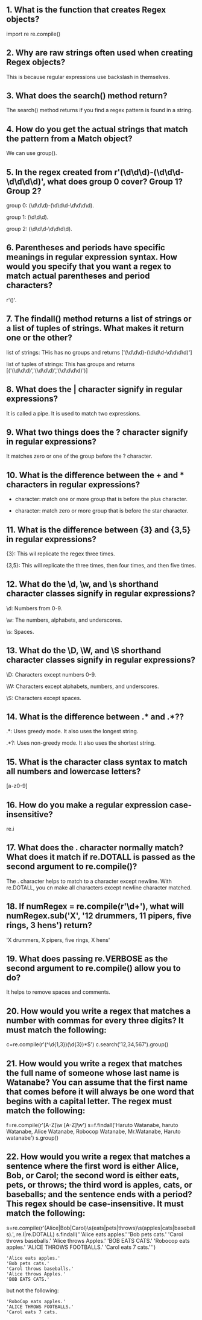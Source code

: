 ## 1. What is the function that creates Regex objects?

import re
re.compile()

## 2. Why are raw strings often used when creating Regex objects?

This is because regular expressions use backslash in themselves.

## 3. What does the search() method return?

The search() method returns if you find a regex pattern is found in a string.

## 4. How do you get the actual strings that match the pattern from a Match object?

We can use group(). 

## 5. In the regex created from r'(\d\d\d)-(\d\d\d-\d\d\d\d)', what does group 0 cover? Group 1? Group 2?

group 0: (\d\d\d)-(\d\d\d-\d\d\d\d).

group 1: (\d\d\d).

group 2: (\d\d\d-\d\d\d\d).

## 6. Parentheses and periods have specific meanings in regular expression syntax. How would you specify that you want a regex to match actual parentheses and period characters?

r'()'.

## 7. The findall() method returns a list of strings or a list of tuples of strings. What makes it return one or the other?

list of strings: THis has no groups and returns ['(\d\d\d)-(\d\d\d-\d\d\d\d)']

list of tuples of strings: This has groups and returns [('(\d\d\d)','(\d\d\d)','(\d\d\d\d)')]

## 8. What does the | character signify in regular expressions?

It is called a pipe. It is used to match two expressions.

## 9. What two things does the ? character signify in regular expressions?

It matches zero or one of the group before the ? character.

## 10. What is the difference between the + and * characters in regular expressions?

+ character: match one or more group that is before the plus character.

* character: match zero or more group that is before the star character.

## 11. What is the difference between {3} and {3,5} in regular expressions?

{3}: This wil replicate the regex three times.

{3,5}: This will replicate the three times, then four times, and then five times.

## 12. What do the \d, \w, and \s shorthand character classes signify in regular expressions?

\d: Numbers from 0-9.

\w: The numbers, alphabets, and underscores.

\s: Spaces.

## 13. What do the \D, \W, and \S shorthand character classes signify in regular expressions?

\D: Characters except numbers 0-9.

\W: Characters except alphabets, numbers, and underscores.

\S: Characters except spaces.

## 14. What is the difference between .* and .*??

.*: Uses greedy mode. It also uses the longest string.

.*?: Uses non-greedy mode. It also uses the shortest string.

## 15. What is the character class syntax to match all numbers and lowercase letters?

[a-z0-9]

## 16. How do you make a regular expression case-insensitive?

re.i

## 17. What does the . character normally match? What does it match if re.DOTALL is passed as the second argument to re.compile()?

The . character helps to match to a character except newline. With re.DOTALL, you cn make all characters except newline character matched.

## 18. If numRegex = re.compile(r'\d+'), what will numRegex.sub('X', '12 drummers, 11 pipers, five rings, 3 hens') return?

'X drummers, X pipers, five rings, X hens'

## 19. What does passing re.VERBOSE as the second argument to re.compile() allow you to do?

It helps to remove spaces and comments.

## 20. How would you write a regex that matches a number with commas for every three digits? It must match the following:

c=re.compile(r'(^\d{1,3})(\d{3})*$')
c.search('12,34,567').group()

## 21. How would you write a regex that matches the full name of someone whose last name is Watanabe? You can assume that the first name that comes before it will always be one word that begins with a capital letter. The regex must match the following:

f=re.compile(r'[A-Z]\w [A-Z]\w')
s=f.findall('Haruto Watanabe, haruto Watanabe, Alice Watanabe, Robocop Watanabe, Mr.Watanabe, Haruto watanabe')
s.group()

## 22. How would you write a regex that matches a sentence where the first word is either Alice, Bob, or Carol; the second word is either eats, pets, or throws; the third word is apples, cats, or baseballs; and the sentence ends with a period? This regex should be case-insensitive. It must match the following:

s=re.compile(r'(Alice|Bob|Carol)\s(eats|pets|throws)\s(apples|cats|baseballs).', re.I|re.DOTALL)
s.findall('''Alice eats apples.'
'Bob pets cats.'
'Carol throws baseballs.'
'Alice throws Apples.'
'BOB EATS CATS.'
'Robocop eats apples.'
'ALICE THROWS FOOTBALLS.'
'Carol eats 7 cats.''')


    'Alice eats apples.'
    'Bob pets cats.'
    'Carol throws baseballs.'
    'Alice throws Apples.'
    'BOB EATS CATS.'

but not the following:

    'RoboCop eats apples.'
    'ALICE THROWS FOOTBALLS.'
    'Carol eats 7 cats.

